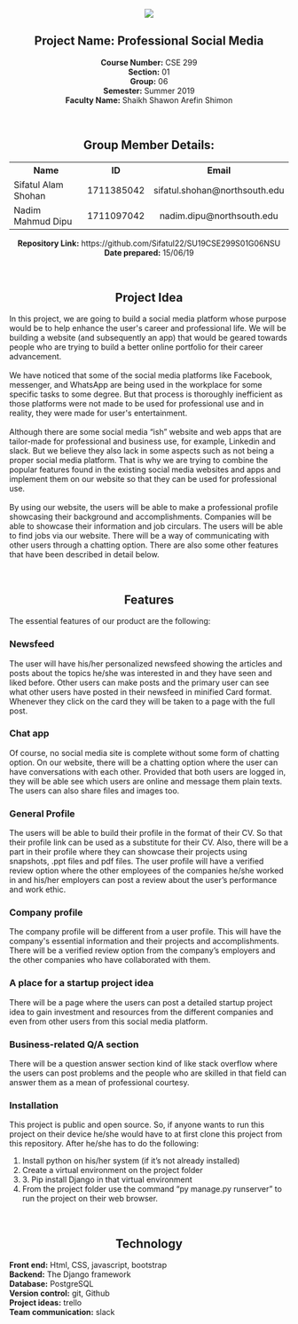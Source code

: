 <p align="center">
  <img src="https://github.com/Sifatul22/SU19CSE299S01G06NSU/blob/Issue-%2336-project-proposal/Documentation/images.jpeg">
</p>
<h2 align="center">Project Name: Professional Social Media</h2>
<p align="center">
  <b>Course Number:</b> CSE 299<br>
  <b>Section:</b> 01<br>
  <b>Group:</b> 06<br>
  <b>Semester:</b> Summer 2019<br>
  <b>Faculty Name:</b> Shaikh Shawon Arefin Shimon
</p>
</br>
<h2 align="center"> Group Member Details:</h2>

<p align="center"></p>
  <center>
<table align="center">
  <tr>
    <th align="center">Name</th>
    <th>ID</th> 
    <th>Email</th>
  </tr>
  <tr>
    <td>Sifatul Alam Shohan</td>
    <td>1711385042</td> 
    <td>sifatul.shohan@northsouth.edu</td>
  </tr>
  <tr>
    <td>Nadim Mahmud Dipu</td>
    <td align="center">1711097042</td> 
    <td align="center">nadim.dipu@northsouth.edu</td>
  </tr>
</table>
    </center>
<p align="center">
  <b>Repository Link:</b> https://github.com/Sifatul22/SU19CSE299S01G06NSU</br>
  <b>Date prepared:</b> 15/06/19
  </p>
  
  </br>
  <h2 align="center"> Project Idea</h2>
  <p>
  In this project, we are going to build a social media platform whose purpose would be to help enhance the user's career and professional life. We will be building a website (and subsequently an app) that would be geared towards people who are trying to build a better online portfolio for their career advancement.<br><br>
We have noticed that some of the social media platforms like Facebook, messenger, and WhatsApp are being used in the workplace for some specific tasks to some degree. But that process is thoroughly inefficient as those platforms were not made to be used for professional use and in reality, they were made for user's entertainment.<br><br>
Although there are some social media “ish” website and web apps that are tailor-made for professional and business use, for example, Linkedin and slack. But we believe they also lack in some aspects such as not being a proper social media platform.
That is why we are trying to combine the popular features found in the existing social media websites and apps and implement them on our website so that they can be used for professional use.<br><br>
By using our website, the users will be able to make a professional profile showcasing their background and accomplishments. Companies will be able to showcase their information and job circulars. The users will be able to find jobs via our website. There will be a way of communicating with other users through a chatting option. There are also some other features that have been described in detail below.
  </p>




</br>
  <h2 align="center"> Features</h2>
  The essential features of our product are the following:
  <p>
  <h3> Newsfeed</h3>
  The user will have his/her personalized newsfeed showing the articles and posts about the topics he/she was interested in and they have seen and liked before. Other users can make posts and the primary user can see what other users have posted in their newsfeed in minified Card format. Whenever they click on the card they will be taken to a page with the full post. 

<h3> Chat app</h3>
  Of course, no social media site is complete without some form of chatting option. On our website, there will be a chatting option where the user can have conversations with each other. Provided that both users are logged in, they will be able see which users are online and message them plain texts. The users can also share files and images too.
  
<h3> General Profile</h3>
The users will be able to build their profile in the format of their CV. So that their profile link can be used as a substitute for their CV. Also, there will be a part in their profile where they can showcase their projects using snapshots, .ppt files and pdf files. The user profile will have a verified review option where the other employees of the companies he/she worked in and his/her employers can post a review about the user’s performance and work ethic.

<h3>Company profile</h3>
The company profile will be different from a user profile. This will have the company's essential information and their projects and accomplishments. There will be a verified review option from the company’s employers and the other companies who have collaborated with them.

<h3>A place for a startup project idea </h3>
There will be a page where the users can post a detailed startup project idea to gain investment and resources from the different companies and even from other users from this social media platform.


<h3>Business-related Q/A section</h3>
There will be a question answer section kind of like stack overflow where the users can post problems and the people who are skilled in that field can answer them as a mean of professional courtesy.

<h3>Installation</h3>
This project is public and open source. So, if anyone wants to run this project on their device he/she would have to at first clone this project from this repository. After he/she has to do the following: 
<br>
<ol>
        <li>Install python on his/her system (if it’s not already installed)</li>
            <li>Create a virtual environment on the project folder</li>
         <li>3.	Pip install Django in that virtual environment </li>
            	<li>From the project folder use the command “py manage.py runserver” to run the project on their web browser.</li>
    </ol>




  </p>
  </br>
  <h2 align="center"> Technology</h2>
  <p>
  <b>Front end:</b> Html, CSS, javascript, bootstrap<br>
  <b>Backend:</b> The Django framework<br>
  <b>Database:</b> PostgreSQL<br>
  <b>Version control:</b> git, Github<br>
  <b>Project ideas:</b> trello<br>
  <b>Team communication:</b> slack
  </p>


  </br>
